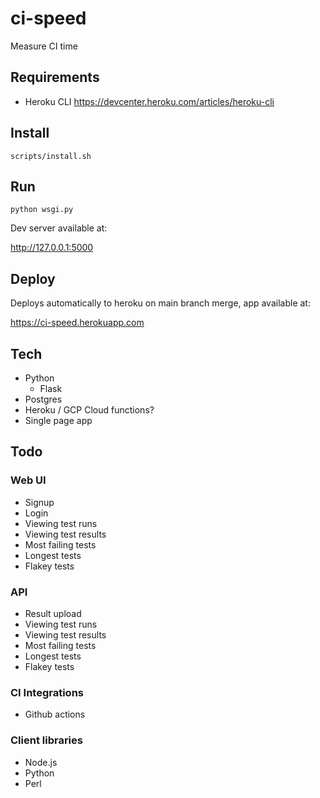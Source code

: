 # ci-speed
Measure CI time

## Requirements

* Heroku CLI https://devcenter.heroku.com/articles/heroku-cli

## Install

```
scripts/install.sh
```

## Run

```
python wsgi.py
```

Dev server available at:

http://127.0.0.1:5000

## Deploy

Deploys automatically to heroku on main branch merge, app available at:

https://ci-speed.herokuapp.com

## Tech
* Python
  * Flask
* Postgres
* Heroku / GCP Cloud functions?
* Single page app

## Todo

### Web UI
* Signup
* Login
* Viewing test runs
* Viewing test results
* Most failing tests
* Longest tests
* Flakey tests


### API
* Result upload
* Viewing test runs
* Viewing test results
* Most failing tests
* Longest tests
* Flakey tests


### CI Integrations
* Github actions

### Client libraries

* Node.js
* Python
* Perl
